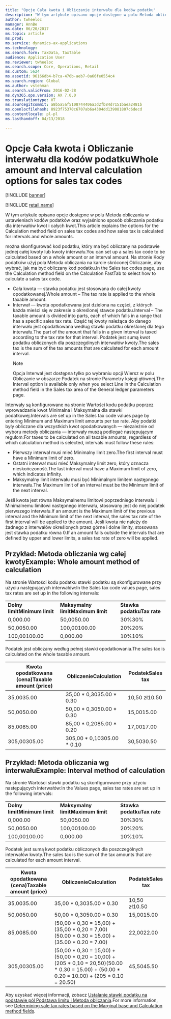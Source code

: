 ```yaml
---
title: "Opcje Cała kwota i Obliczanie interwału dla kodów podatku"
description: "W tym artykule opisano opcje dostępne w polu Metoda obliczania w ustawieniach kodów podatków oraz wyjaśniono sposób obliczania podatku dla interwałów kwot i całych kwot."
author: twheeloc
manager: AnnBe
ms.date: 06/20/2017
ms.topic: article
ms.prod: 
ms.service: dynamics-ax-applications
ms.technology: 
ms.search.form: TaxData, TaxTable
audience: Application User
ms.reviewer: twheeloc
ms.search.scope: Core, Operations, Retail
ms.custom: 5624
ms.assetid: 96166db4-b7ca-470b-aeb7-0a66fe0554c4
ms.search.region: Global
ms.author: vstehman
ms.search.validFrom: 2016-02-28
ms.dyn365.ops.version: AX 7.0.0
ms.translationtype: HT
ms.sourcegitcommit: a8b5a5af5108744406a3d2fb84d7151baea2481b
ms.openlocfilehash: 8923f75370c6707ab6a4304dd139081807c6decd
ms.contentlocale: pl-pl
ms.lasthandoff: 04/13/2018

---
```


# <a name="whole-amount-and-interval-calculation-options-for-sales-tax-codes"></a><span data-ttu-id="9b368-103">Opcje Cała kwota i Obliczanie interwału dla kodów podatku</span><span class="sxs-lookup"><span data-stu-id="9b368-103">Whole amount and Interval calculation options for sales tax codes</span></span>

[!INCLUDE [banner](../includes/banner.md)]

[!INCLUDE [retail name](../includes/retail-name.md)]

<span data-ttu-id="9b368-104">W tym artykule opisano opcje dostępne w polu Metoda obliczania w ustawieniach kodów podatków oraz wyjaśniono sposób obliczania podatku dla interwałów kwot i całych kwot.</span><span class="sxs-lookup"><span data-stu-id="9b368-104">This article explains the options for the Calculation method field on sales tax codes and how sales tax is calculated for intervals and whole amounts.</span></span>

<span data-ttu-id="9b368-105">można skonfigurować kod podatku, który ma być obliczany na podstawie jednej całej kwoty lub kwoty interwału.</span><span class="sxs-lookup"><span data-stu-id="9b368-105">You can set up a sales tax code to be calculated based on a whole amount or an interval amount.</span></span> <span data-ttu-id="9b368-106">Na stronie Kody podatków użyj pola Metoda obliczania na karcie skróconej Obliczanie, aby wybrać, jak ma być obliczany kod podatku.</span><span class="sxs-lookup"><span data-stu-id="9b368-106">In the Sales tax codes page, use the Calculation method field on the Calculation FastTab to select how to calculate a sales tax code.</span></span>
- <span data-ttu-id="9b368-107">Cała kwota — stawka podatku jest stosowana do całej kwoty opodatkowanej.</span><span class="sxs-lookup"><span data-stu-id="9b368-107">Whole amount – The tax rate is applied to the whole taxable amount.</span></span>
- <span data-ttu-id="9b368-108">Interwał — kwota opodatkowana jest dzielona na części, z których każda mieści się w zakresie o określonej stawce podatku.</span><span class="sxs-lookup"><span data-stu-id="9b368-108">Interval – The taxable amount is divided into parts, each of which falls in a range that has a specific sales tax rate.</span></span> <span data-ttu-id="9b368-109">Część tej kwoty należąca do danego interwału jest opodatkowana według stawki podatku określonej dla tego interwału.</span><span class="sxs-lookup"><span data-stu-id="9b368-109">The part of the amount that falls in a given interval is taxed according to the tax rate for that interval.</span></span> <span data-ttu-id="9b368-110">Podatek jest sumą kwot podatku obliczonych dla poszczególnych interwałów kwoty.</span><span class="sxs-lookup"><span data-stu-id="9b368-110">The sales tax is the sum of the tax amounts that are calculated for each amount interval.</span></span>
  > [!NOTE]                                                                                                                              
  > <span data-ttu-id="9b368-111">Opcja Interwał jest dostępna tylko po wybraniu opcji Wiersz w polu Obliczanie w obszarze Podatek na stronie Parametry księgi głównej.</span><span class="sxs-lookup"><span data-stu-id="9b368-111">The Interval option is available only when you select Line in the Calculation method field in the Sales tax area of the General ledger parameters page.</span></span> 

<span data-ttu-id="9b368-112">Interwały są konfigurowane na stronie Wartości kodu podatku poprzez wprowadzanie kwot Minimalna i Maksymalna dla stawki podatkowej.</span><span class="sxs-lookup"><span data-stu-id="9b368-112">Intervals are set up in the Sales tax code values page by entering Minimum and Maximum limit amounts per tax rate.</span></span> <span data-ttu-id="9b368-113">Aby podatki były obliczane dla wszystkich kwot opodatkowanych — niezależnie od wyboru metody obliczania — interwały muszą podlegać następującym regułom:</span><span class="sxs-lookup"><span data-stu-id="9b368-113">For taxes to be calculated on all taxable amounts, regardless of which calculation method is selected, intervals must follow these rules:</span></span>
-   <span data-ttu-id="9b368-114">Pierwszy interwał musi mieć Minimalny limit zero.</span><span class="sxs-lookup"><span data-stu-id="9b368-114">The first interval must have a Minimum limit of zero.</span></span>
-   <span data-ttu-id="9b368-115">Ostatni interwał musi mieć Maksymalny limit zero, który oznacza nieskończoność.</span><span class="sxs-lookup"><span data-stu-id="9b368-115">The last interval must have a Maximum limit of zero, which indicates infinity.</span></span>
-   <span data-ttu-id="9b368-116">Maksymalny limit interwału musi być Minimalnym limitem następnego interwału.</span><span class="sxs-lookup"><span data-stu-id="9b368-116">The Maximum limit of an interval must be the Minimum limit of the next interval.</span></span>

<span data-ttu-id="9b368-117">Jeśli kwota jest równa Maksymalnemu limitowi poprzedniego interwału i Minimalnemu limitowi następnego interwału, stosowany jest do niej podatek pierwszego interwału.</span><span class="sxs-lookup"><span data-stu-id="9b368-117">If an amount is the Maximum limit of the previous interval and the Minimum limit of the next interval, the sales tax rate of the first interval will be applied to the amount.</span></span> <span data-ttu-id="9b368-118">Jeśli kwota nie należy do żadnego z interwałów określonych przez górne i dolne limity, stosowana jest stawka podatku równa 0.</span><span class="sxs-lookup"><span data-stu-id="9b368-118">If an amount falls outside the intervals that are defined by upper and lower limits, a sales tax rate of zero will be applied.</span></span>

## <a name="example-whole-amount-method-of-calculation"></a><span data-ttu-id="9b368-119">Przykład: Metoda obliczania wg całej kwoty</span><span class="sxs-lookup"><span data-stu-id="9b368-119">Example: Whole amount method of calculation</span></span>
<span data-ttu-id="9b368-120">Na stronie Wartości kodu podatku stawki podatku są skonfigurowane przy użyciu następujących interwałów:</span><span class="sxs-lookup"><span data-stu-id="9b368-120">In the Sales tax code values page, sales tax rates are set up in the following intervals:</span></span>

|                   |                   |              |
|-------------------|-------------------|--------------|
| <span data-ttu-id="9b368-121">**Dolny limit**</span><span class="sxs-lookup"><span data-stu-id="9b368-121">**Minimum limit**</span></span> | <span data-ttu-id="9b368-122">**Maksymalny limit**</span><span class="sxs-lookup"><span data-stu-id="9b368-122">**Maximum limit**</span></span> | <span data-ttu-id="9b368-123">**Stawka podatku**</span><span class="sxs-lookup"><span data-stu-id="9b368-123">**Tax rate**</span></span> |
| <span data-ttu-id="9b368-124">0,00</span><span class="sxs-lookup"><span data-stu-id="9b368-124">0.00</span></span>              | <span data-ttu-id="9b368-125">50,00</span><span class="sxs-lookup"><span data-stu-id="9b368-125">50.00</span></span>             | <span data-ttu-id="9b368-126">30%</span><span class="sxs-lookup"><span data-stu-id="9b368-126">30%</span></span>          |
| <span data-ttu-id="9b368-127">50,00</span><span class="sxs-lookup"><span data-stu-id="9b368-127">50.00</span></span>             | <span data-ttu-id="9b368-128">100,00</span><span class="sxs-lookup"><span data-stu-id="9b368-128">100.00</span></span>            | <span data-ttu-id="9b368-129">20%</span><span class="sxs-lookup"><span data-stu-id="9b368-129">20%</span></span>          |
| <span data-ttu-id="9b368-130">100,00</span><span class="sxs-lookup"><span data-stu-id="9b368-130">100.00</span></span>            | <span data-ttu-id="9b368-131">0,00</span><span class="sxs-lookup"><span data-stu-id="9b368-131">0.00</span></span>              | <span data-ttu-id="9b368-132">10%</span><span class="sxs-lookup"><span data-stu-id="9b368-132">10%</span></span>          |

<span data-ttu-id="9b368-133">Podatek jest obliczany według pełnej stawki opodatkowania.</span><span class="sxs-lookup"><span data-stu-id="9b368-133">The sales tax is calculated on the whole taxable amount.</span></span>

| <span data-ttu-id="9b368-134">Kwota opodatkowana (cena)</span><span class="sxs-lookup"><span data-stu-id="9b368-134">Taxable amount (price)</span></span> | <span data-ttu-id="9b368-135">Obliczenie</span><span class="sxs-lookup"><span data-stu-id="9b368-135">Calculation</span></span>    | <span data-ttu-id="9b368-136">Podatek</span><span class="sxs-lookup"><span data-stu-id="9b368-136">Sales tax</span></span> |
|------------------------|----------------|-----------|
| <span data-ttu-id="9b368-137">35,00</span><span class="sxs-lookup"><span data-stu-id="9b368-137">35.00</span></span>                  | <span data-ttu-id="9b368-138">35,00 \* 0,30</span><span class="sxs-lookup"><span data-stu-id="9b368-138">35.00 \* 0.30</span></span>  | <span data-ttu-id="9b368-139">10,50 zł</span><span class="sxs-lookup"><span data-stu-id="9b368-139">10.50</span></span>     |
| <span data-ttu-id="9b368-140">50,00</span><span class="sxs-lookup"><span data-stu-id="9b368-140">50.00</span></span>                  | <span data-ttu-id="9b368-141">50,00 \* 0,30</span><span class="sxs-lookup"><span data-stu-id="9b368-141">50.00 \* 0.30</span></span>  | <span data-ttu-id="9b368-142">15,00</span><span class="sxs-lookup"><span data-stu-id="9b368-142">15.00</span></span>     |
| <span data-ttu-id="9b368-143">85,00</span><span class="sxs-lookup"><span data-stu-id="9b368-143">85.00</span></span>                  | <span data-ttu-id="9b368-144">85,00 \* 0,20</span><span class="sxs-lookup"><span data-stu-id="9b368-144">85.00 \* 0.20</span></span>  | <span data-ttu-id="9b368-145">17,00</span><span class="sxs-lookup"><span data-stu-id="9b368-145">17.00</span></span>     |
| <span data-ttu-id="9b368-146">305,00</span><span class="sxs-lookup"><span data-stu-id="9b368-146">305.00</span></span>                 | <span data-ttu-id="9b368-147">305,00 \* 0,10</span><span class="sxs-lookup"><span data-stu-id="9b368-147">305.00 \* 0.10</span></span> | <span data-ttu-id="9b368-148">30,50</span><span class="sxs-lookup"><span data-stu-id="9b368-148">30.50</span></span>     |

## <a name="example-interval-method-of-calculation"></a><span data-ttu-id="9b368-149"> Przykład: Metoda obliczania wg interwału</span><span class="sxs-lookup"><span data-stu-id="9b368-149">Example: Interval method of calculation</span></span>
<span data-ttu-id="9b368-150">Na stronie Wartości stawki podatku są skonfigurowane przy użyciu następujących interwałów:</span><span class="sxs-lookup"><span data-stu-id="9b368-150">In the Values page, sales tax rates are set up in the following intervals:</span></span>

|                   |                   |              |
|-------------------|-------------------|--------------|
| <span data-ttu-id="9b368-151">**Dolny limit**</span><span class="sxs-lookup"><span data-stu-id="9b368-151">**Minimum limit**</span></span> | <span data-ttu-id="9b368-152">**Maksymalny limit**</span><span class="sxs-lookup"><span data-stu-id="9b368-152">**Maximum limit**</span></span> | <span data-ttu-id="9b368-153">**Stawka podatku**</span><span class="sxs-lookup"><span data-stu-id="9b368-153">**Tax rate**</span></span> |
| <span data-ttu-id="9b368-154">0,00</span><span class="sxs-lookup"><span data-stu-id="9b368-154">0.00</span></span>              | <span data-ttu-id="9b368-155">50,00</span><span class="sxs-lookup"><span data-stu-id="9b368-155">50.00</span></span>             | <span data-ttu-id="9b368-156">30%</span><span class="sxs-lookup"><span data-stu-id="9b368-156">30%</span></span>          |
| <span data-ttu-id="9b368-157">50,00</span><span class="sxs-lookup"><span data-stu-id="9b368-157">50.00</span></span>             | <span data-ttu-id="9b368-158">100,00</span><span class="sxs-lookup"><span data-stu-id="9b368-158">100.00</span></span>            | <span data-ttu-id="9b368-159">20%</span><span class="sxs-lookup"><span data-stu-id="9b368-159">20%</span></span>          |
| <span data-ttu-id="9b368-160">100,00</span><span class="sxs-lookup"><span data-stu-id="9b368-160">100.00</span></span>            | <span data-ttu-id="9b368-161">0,00</span><span class="sxs-lookup"><span data-stu-id="9b368-161">0.00</span></span>              | <span data-ttu-id="9b368-162">10%</span><span class="sxs-lookup"><span data-stu-id="9b368-162">10%</span></span>          |

<span data-ttu-id="9b368-163">Podatek jest sumą kwot podatku obliczonych dla poszczególnych interwałów kwoty.</span><span class="sxs-lookup"><span data-stu-id="9b368-163">The sales tax is the sum of the tax amounts that are calculated for each amount interval.</span></span>

| <span data-ttu-id="9b368-164">Kwota opodatkowana (cena)</span><span class="sxs-lookup"><span data-stu-id="9b368-164">Taxable amount (price)</span></span> | <span data-ttu-id="9b368-165">Obliczenie</span><span class="sxs-lookup"><span data-stu-id="9b368-165">Calculation</span></span>                                                               | <span data-ttu-id="9b368-166">Podatek</span><span class="sxs-lookup"><span data-stu-id="9b368-166">Sales tax</span></span> |
|------------------------|---------------------------------------------------------------------------|-----------|
| <span data-ttu-id="9b368-167">35,00</span><span class="sxs-lookup"><span data-stu-id="9b368-167">35.00</span></span>                  | <span data-ttu-id="9b368-168">35,00 \* 0,30</span><span class="sxs-lookup"><span data-stu-id="9b368-168">35.00 \* 0.30</span></span>                                                             | <span data-ttu-id="9b368-169">10,50 zł</span><span class="sxs-lookup"><span data-stu-id="9b368-169">10.50</span></span>     |
| <span data-ttu-id="9b368-170">50,00</span><span class="sxs-lookup"><span data-stu-id="9b368-170">50.00</span></span>                  | <span data-ttu-id="9b368-171">50,00 \* 0,30</span><span class="sxs-lookup"><span data-stu-id="9b368-171">50.00 \* 0.30</span></span>                                                             | <span data-ttu-id="9b368-172">15,00</span><span class="sxs-lookup"><span data-stu-id="9b368-172">15.00</span></span>     |
| <span data-ttu-id="9b368-173">85,00</span><span class="sxs-lookup"><span data-stu-id="9b368-173">85.00</span></span>                  | <span data-ttu-id="9b368-174">(50,00 \* 0,30 = 15,00) + (35,00 \* 0,20 = 7,00)</span><span class="sxs-lookup"><span data-stu-id="9b368-174">(50.00 \* 0.30 = 15.00) + (35.00 \* 0.20 = 7.00)</span></span>                          | <span data-ttu-id="9b368-175">22,00</span><span class="sxs-lookup"><span data-stu-id="9b368-175">22.00</span></span>     |
| <span data-ttu-id="9b368-176">305,00</span><span class="sxs-lookup"><span data-stu-id="9b368-176">305.00</span></span>                 | <span data-ttu-id="9b368-177">(50,00 \* 0,30 = 15,00) + (50,00 \* 0,20 = 10,00) + (205 \* 0,10 = 20,50)</span><span class="sxs-lookup"><span data-stu-id="9b368-177">(50.00 \* 0.30 = 15.00) + (50.00 \* 0.20 = 10.00) + (205 \* 0.10 = 20.50)</span></span> | <span data-ttu-id="9b368-178">45,50</span><span class="sxs-lookup"><span data-stu-id="9b368-178">45.50</span></span>     |



<span data-ttu-id="9b368-179">Aby uzyskać więcej informacji, zobacz [Ustalanie stawki podatku na podstawie pól Podstawa limitu i Metoda obliczania](marginal-base-field.md).</span><span class="sxs-lookup"><span data-stu-id="9b368-179">For more information, see [Determining sale tax rates based on the Marginal base and Calculation method fields](marginal-base-field.md).</span></span>






